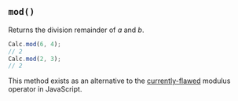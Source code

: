 ## `mod()`

Returns the division remainder of *a* and *b*.

```javascript
Calc.mod(6, 4);
// 2
Calc.mod(2, 3);
// 2
```

This method exists as an alternative to the [currently-flawed](http://javascript.about.com/od/problemsolving/a/modulobug.htm) modulus operator in JavaScript.
